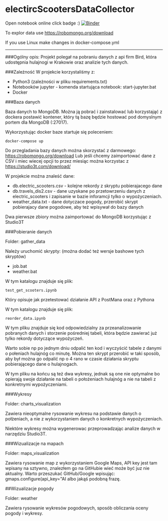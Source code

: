# electircScootersDataCollector
Open notebook online click badge :)
[![Binder](https://mybinder.org/badge_logo.svg)](https://mybinder.org/v2/gh/marwin1991/electircScootersDataCollector/master)

To explor data use https://robomongo.org/download

If you use Linux make changes in docker-compose.yml

----------------------------------------------------------
###Ogólny opis:
Projekt polegał na pobraniu danych z api firm Bird, która udostępnia
hulajnogi w Krakowie oraz analizie tych danych.

###Zależność
W projekcie korzystaliśmy z:
* Python3 (zależności w pliku requirements.txt)
* Notebooków jupyter - komenda startująca notebook: start-jupyter.bat
* Docker

###Baza danych

Baza danych to MongoDB.
Można ją pobrać i zainstalować lub korzystająć z dockera postawić 
kontener, który tą bazę będzie hostować pod domyslnym portem dla 
MongoDB (:27017).

Wykorzystując docker baze startuje się poleceniem: 
```
docker-compose up
```

Do przegladania bazy danych można skorzystać z darmowego: https://robomongo.org/download
Lub jeśli chcemy zaimportować dane z CSV i miec wiecej opcji
to przez miesiąc można korzystac z https://studio3t.com/download/

W projekcie można znaleść dane:
* db.electric_scooters.csv - kolejne rekordy z skryptu pobierajacego dane
* db.travels_dis2.csv - dane uzyskane po przetowrzeniu danych z electric_scooters i
zapisanie w bazie inforamcji tylko o wypożyczeniach.
* weather_data.txt - dane dotyczace pogody, przerobić skrypt pobierajacy 
dane pogodowe, aby też wpisywał do bazy danych

Dwa pierwsze zbiory można zaimportować do MongoDB korzystując z Studio3T

###Pobieranie danych

Folder: gather_data

Należy uruchomić skrypty: (można dodać też wersje bashowe tych skryptów)
* job.bat
* weather.bat

W tym katalogu znajduje się plik:
```
test_get_scooters.ipynb
```

Który opisuje jak przetestować działanie API z PostMana oraz z Pythona


W tym katalogu znajduje się plik:
```
reorder_data.ipynb
```

W tym pliku znajduje się kod odpowiedzialny za przeanalizowanie
pobranych danych i storzenie pośredniej tabeli, która będzie zawierać
już tylko rekordy dotyczące wypożyczeń.

Warto sobie np po jednym dniu odpalić ten kod i wyczyścić tabele z 
danymi o połeniach hulajnóg co minutę. Można ten skrypt przerobić w taki sposób,
aby był można go odpalić np o 4 rano w czasie działania skryptu pobierającego dane o hulajnogach.

W tym pliku na końcu są też dwa wykresy, jednak są one nie optymalne bo opierają swoje działanie
na tabeli o położeniach hulajnóg a nie na tabeli z konkretnymi wypożyczeniami.

###Wykresy

Folder: charts_visualization

Zawiera nieoptymalne rysowanie wykresu na podstawie danych o połżeniach,
a nie z wykorzystaniem danych o konkretnych wypożyczeniach.

Niektóre wykresy można wygenerowac przeprowadzając analize danych w narzędziu
Studio3T. 

###Wizualizacje na mapach

Folder: maps_visualization

Zawiera rysowanie map z wykorzystaniem Google Maps, API key jest tam wpisany
na sztywno, znalezłem go na GitHubie wieć może być juz nie aktualny. Warto przeszukać 
GitHub/Google wpisując: gmaps.configure(api_key="AI
albo jakąś podobną frazę.


##Wizualizacje pogody

Folder: weather

Zawiera rysowanie wykresów pogodowych, sposób obliczania oceny pogody i wykresy.
